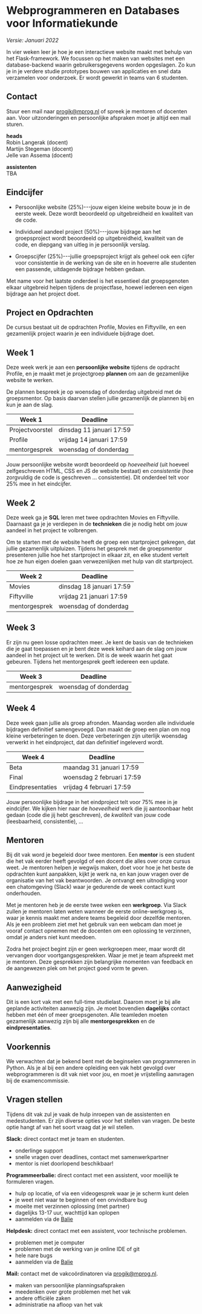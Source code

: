 # Webprogrammeren en Databases voor Informatiekunde

*Versie: Januari 2022*

In vier weken leer je hoe je een interactieve website maakt met behulp van het Flask-framework. We focussen op het maken van websites met een database-backend waarin gebruikersgegevens worden opgeslagen. Zo kun je in je verdere studie prototypes bouwen van applicaties en snel data verzamelen voor onderzoek. Er wordt gewerkt in teams van 6 studenten.


## Contact

Stuur een mail naar <progik@mprog.nl> of spreek je mentoren of docenten aan. Voor uitzonderingen en persoonlijke afspraken moet je altijd een mail sturen.

**heads**  
Robin Langerak (docent)  
Martijn Stegeman (docent)  
Jelle van Assema (docent)

**assistenten**  
TBA


## Eindcijfer

- Persoonlijke website (25%)---jouw eigen kleine website bouw je in de eerste week. Deze wordt beoordeeld op uitgebreidheid en kwaliteit van de code.

- Individueel aandeel project (50%)---jouw bijdrage aan het groepsproject wordt beoordeeld op uitgebreidheid, kwaliteit van de code, en diepgang van uitleg in je persoonlijk verslag.

- Groepscijfer (25%)---jullie groepsproject krijgt als geheel ook een cijfer voor consistentie in de werking van de site en in hoeverre alle studenten een passende, uitdagende bijdrage hebben gedaan.

Met name voor het laatste onderdeel is het essentieel dat groepsgenoten elkaar uitgebreid helpen tijdens de projectfase, hoewel iedereen een eigen bijdrage aan het project doet.


## Project en Opdrachten

De cursus bestaat uit de opdrachten Profile, Movies en Fiftyville, en een gezamenlijk project waarin je een individuele bijdrage doet.

## Week 1

Deze week werk je aan een **persoonlijke website** tijdens de opdracht Profile, en je maakt met je projectgroep **plannen** om aan de gezamenlijke website te werken.

De plannen bespreek je op woensdag of donderdag uitgebreid met de groepsmentor. Op basis daarvan stellen jullie gezamenlijk de plannen bij en kun je aan de slag.

| Week 1                            | Deadline                      |
| --------------------------------- | ----------------------------- |
| Projectvoorstel                   | dinsdag 11 januari 17:59      |
| Profile                           | vrijdag 14 januari 17:59      |
| mentorgesprek                     | woensdag of donderdag         |

Jouw persoonlijke website wordt beoordeeld op *hoeveelheid* (uit hoeveel zelfgeschreven HTML, CSS en JS de website bestaat) en *consistentie* (hoe zorgvuldig de code is geschreven ... consistentie). Dit onderdeel telt voor 25% mee in het eindcijfer.

## Week 2

Deze week ga je **SQL** leren met twee opdrachten Movies en Fiftyville. Daarnaast ga je je verdiepen in de **technieken** die je nodig hebt om jouw aandeel in het project te volbrengen.

Om te starten met de website heeft de groep een startproject gekregen, dat jullie gezamenlijk uitpluizen. Tijdens het gesprek met de groepsmentor presenteren jullie hoe het startproject in elkaar zit, en elke student vertelt hoe ze hun eigen doelen gaan verwezenlijken met hulp van dit startproject.

| Week 2                            | Deadline                      |
| --------------------------------- | ----------------------------- |
| Movies                            | dinsdag 18 januari 17:59      |
| Fiftyville                        | vrijdag 21 januari 17:59      |
| mentorgesprek                     | woensdag of donderdag         |

##  Week 3

Er zijn nu geen losse opdrachten meer. Je kent de basis van de technieken die je gaat toepassen en je bent deze week keihard aan de slag om jouw aandeel in het project uit te werken. Dit is de week waarin het gaat gebeuren. Tijdens het mentorgesprek geeft iedereen een update.

| Week 3                            | Deadline                      |
| --------------------------------- | ----------------------------- |
| mentorgesprek                     | woensdag of donderdag         |

## Week 4

Deze week gaan jullie als groep afronden. Maandag worden alle individuele bijdragen definitief samengevoegd. Dan maakt de groep een plan om nog kleine verbeteringen te doen. Deze verbeteringen zijn uiterlijk woensdag verwerkt in het eindproject, dat dan definitief ingeleverd wordt.

| Week 4                            | Deadline                      |
| --------------------------------- | ----------------------------- |
| Beta                              | maandag 31 januari 17:59      |
| Final                             | woensdag 2 februari 17:59     |
| Eindpresentaties                  | vrijdag 4 februari 17:59      |

Jouw persoonlijke bijdrage in het eindproject telt voor 75% mee in je eindcijfer. We kijken hier naar de *hoeveelheid* werk die jij aantoonbaar hebt gedaan (code die jij hebt geschreven), de *kwaliteit* van jouw code (leesbaarheid, consistentie), ...


## Mentoren

Bij dit vak word je begeleid door twee mentoren. Een **mentor** is een student die het vak eerder heeft gevolgd of een docent die alles over onze cursus weet. Je mentoren helpen je wegwijs maken, doet voor hoe je het beste de opdrachten kunt aanpakken, kijkt je werk na, en kan jouw vragen over de organisatie van het vak beantwoorden. Je ontvangt een uitnodiging voor een chatomgeving (Slack) waar je gedurende de week contact kunt onderhouden.

Met je mentoren heb je de eerste twee weken een **werkgroep**. Via Slack zullen je mentoren laten weten wanneer de eerste online-werkgroep is, waar je kennis maakt met andere teams begeleid door dezelfde mentoren. Als je een probleem ziet met het gebruik van een webcam dan moet je vooraf contact opnemen met de docenten om een oplossing te verzinnen, omdat je anders niet kunt meedoen.

Zodra het project begint zijn er geen werkgroepen meer, maar wordt dit vervangen door voortgangsgesprekken. Waar je met je team afspreekt met je mentoren. Deze gesprekken zijn belangrijke momenten van feedback en de aangewezen plek om het project goed vorm te geven. 


## Aanwezigheid

Dit is een kort vak met een full-time studielast. Daarom moet je bij alle geplande activiteiten aanwezig zijn. Je moet bovendien **dagelijks** contact hebben met één of meer groepsgenoten. Alle teamleden moeten gezamenlijk aanwezig zijn bij alle **mentorgesprekken** en de **eindpresentaties**.


## Voorkennis

We verwachten dat je bekend bent met de beginselen van programmeren in Python. Als je al bij een andere opleiding een vak hebt gevolgd over webprogrammeren is dit vak niet voor jou, en moet je vrijstelling aanvragen bij de examencommissie.


## Vragen stellen

Tijdens dit vak zul je vaak de hulp inroepen van de assistenten en medestudenten. Er zijn diverse opties voor het stellen van vragen. De beste optie hangt af van het soort vraag dat je wil stellen.

**Slack:** direct contact met je team en studenten.

- onderlinge support
- snelle vragen over deadlines, contact met samenwerkpartner
- mentor is niet doorlopend beschikbaar!

**Programmeerbalie:** direct contact met een assistent, voor moeilijk te formuleren vragen.

- hulp op locatie, of via een videogesprek waar je je scherm kunt delen
- je weet niet waar te beginnen of een onvindbare bug
- moeite met verzinnen oplossing (met partner)
- dagelijks 13-17 uur, wachttijd kan oplopen
- aanmelden via de [Balie](https://balie.mprog.nl/planner/1-programmeerbalie)

**Helpdesk:** direct contact met een assistent, voor technische problemen.

- problemen met je computer
- problemen met de werking van je online IDE of git
- hele nare bugs
- aanmelden via de [Balie](https://balie.mprog.nl/planner/1-programmeerbalie)

**Mail:** contact met de vakcoördinatoren via <progik@mprog.nl>.

- maken van persoonlijke planningsafspraken
- meedenken over grote problemen met het vak
- andere officiële zaken
- administratie na afloop van het vak
